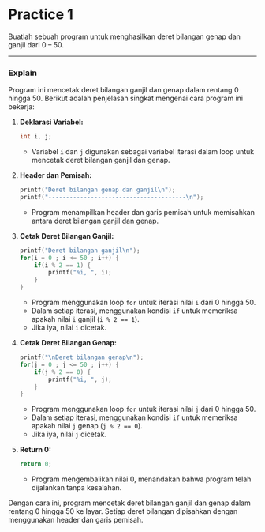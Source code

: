 # Practice 1
Buatlah sebuah program untuk menghasilkan deret bilangan genap dan ganjil dari 0 – 50.

---
### Explain
Program ini mencetak deret bilangan ganjil dan genap dalam rentang 0 hingga 50. Berikut adalah penjelasan singkat mengenai cara program ini bekerja:

1. **Deklarasi Variabel:**
   ```c
   int i, j;
   ```
   - Variabel `i` dan `j` digunakan sebagai variabel iterasi dalam loop untuk mencetak deret bilangan ganjil dan genap.

2. **Header dan Pemisah:**
   ```c
   printf("Deret bilangan genap dan ganjil\n");
   printf("---------------------------------------\n");
   ```
   - Program menampilkan header dan garis pemisah untuk memisahkan antara deret bilangan ganjil dan genap.

3. **Cetak Deret Bilangan Ganjil:**
   ```c
   printf("Deret bilangan ganjil\n");
   for(i = 0 ; i <= 50 ; i++) {
       if(i % 2 == 1) {
           printf("%i, ", i);
       }
   }
   ```
   - Program menggunakan loop `for` untuk iterasi nilai `i` dari 0 hingga 50.
   - Dalam setiap iterasi, menggunakan kondisi `if` untuk memeriksa apakah nilai `i` ganjil (`i % 2 == 1`).
   - Jika iya, nilai `i` dicetak.

4. **Cetak Deret Bilangan Genap:**
   ```c
   printf("\nDeret bilangan genap\n");
   for(j = 0 ; j <= 50 ; j++) {
       if(j % 2 == 0) {
           printf("%i, ", j);
       }
   }
   ```
   - Program menggunakan loop `for` untuk iterasi nilai `j` dari 0 hingga 50.
   - Dalam setiap iterasi, menggunakan kondisi `if` untuk memeriksa apakah nilai `j` genap (`j % 2 == 0`).
   - Jika iya, nilai `j` dicetak.

5. **Return 0:**
   ```c
   return 0;
   ```
   - Program mengembalikan nilai 0, menandakan bahwa program telah dijalankan tanpa kesalahan.

Dengan cara ini, program mencetak deret bilangan ganjil dan genap dalam rentang 0 hingga 50 ke layar. Setiap deret bilangan dipisahkan dengan menggunakan header dan garis pemisah.
